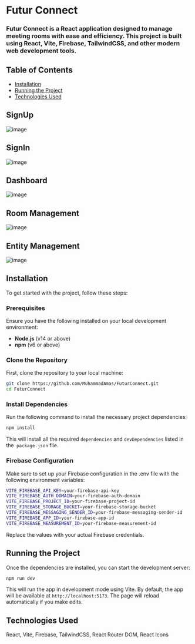 # Futur Connect
### Futur Connect is a React application designed to manage meeting rooms with ease and efficiency. This project is built using React, Vite, Firebase, TailwindCSS, and other modern web development tools.


## Table of Contents

- [Installation](#installation)
- [Running the Project](#running-the-project)
- [Technologies Used](#technologies-used)

  
## SignUp
![image](https://github.com/user-attachments/assets/6f98ba89-72d8-4a33-8848-3d535ccdaf3b)

## SignIn
![image](https://github.com/user-attachments/assets/c092b656-1667-4471-b9e7-68fd95276211)

## Dashboard
![image](https://github.com/user-attachments/assets/87be6581-d2cd-468b-a693-62e4cea469d7)

## Room Management
![image](https://github.com/user-attachments/assets/0d1477eb-ef29-48f8-96ab-0b3481d34b21)

## Entity Management
![image](https://github.com/user-attachments/assets/68265ab0-bfc8-4c3c-904f-18e6176bf679)




## Installation

To get started with the project, follow these steps:

### Prerequisites

Ensure you have the following installed on your local development environment:

- **Node.js** (v14 or above)
- **npm** (v6 or above)

### Clone the Repository

First, clone the repository to your local machine:

```bash
git clone https://github.com/MuhammadAmas/FuturConnect.git
cd FuturConnect
```

### Install Dependencies

Run the following command to install the necessary project dependencies:

```bash
npm install
```
This will install all the required `dependencies` and `devDependencies` listed in the` package.json` file.

### Firebase Configuration
Make sure to set up your Firebase configuration in the .env file with the following environment variables:

```bash
VITE_FIREBASE_API_KEY=your-firebase-api-key
VITE_FIREBASE_AUTH_DOMAIN=your-firebase-auth-domain
VITE_FIREBASE_PROJECT_ID=your-firebase-project-id
VITE_FIREBASE_STORAGE_BUCKET=your-firebase-storage-bucket
VITE_FIREBASE_MESSAGING_SENDER_ID=your-firebase-messaging-sender-id
VITE_FIREBASE_APP_ID=your-firebase-app-id
VITE_FIREBASE_MEASUREMENT_ID=your-firebase-measurement-id
```
Replace the values with your actual Firebase credentials.

## Running the Project
Once the dependencies are installed, you can start the development server:

```bash
npm run dev
```
This will run the app in development mode using Vite. By default, the app will be available at `http://localhost:5173`. The page will reload automatically if you make edits.

## Technologies Used
React, Vite, Firebase, TailwindCSS, React Router DOM, React Icons
